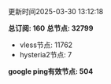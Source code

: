 更新时间2025-03-30 13:12:18

**总订阅: 160**
**总节点: 32799**
- vless节点: 11762
- hysteria2节点: 7

**google ping有效节点: 504**

